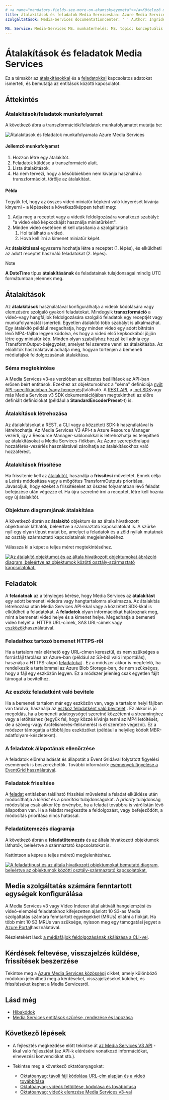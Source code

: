 ```yaml
---
# <a name="mandatory-fields-see-more-on-akamsskyeyemeta"></a>Kötelező mezők. További információ: aka.ms/skyeye/meta.
title: átalakítások és feladatok Media Servicesban: Azure Media Services Leírás: megtudhatja, hogyan hozhat létre átalakítókat a videók feldolgozásához szükséges szabályok leírásához Azure Media Servicesban.
szolgáltatások: Media-Services documentationcenter: ' ' Author: IngridAtMicrosoft Manager: femila Editor: ' '

MS. Service: Media-Services MS. munkaterhelés: MS. topic: konceptuális MS. Date: 08/19/2019 MS. Author: inhenkel
---
```


# <a name="transforms-and-jobs-in-media-services"></a>Átalakítások és feladatok Media Services

Ez a témakör az [átalakításokkal](/rest/api/media/transforms) és a [feladatokkal](/rest/api/media/jobs) kapcsolatos adatokat ismerteti, és bemutatja az entitások közötti kapcsolatot.

## <a name="overview"></a>Áttekintés

### <a name="transformsjobs-workflow"></a>Átalakítások/feladatok munkafolyamat

A következő ábra a transzformációk/feladatok munkafolyamatot mutatja be:

![Átalakítások és feladatok munkafolyamata Azure Media Services](./media/encoding/transforms-jobs.png)

#### <a name="typical-workflow"></a>Jellemző munkafolyamat

1. Hozzon létre egy átalakítót.
2. Feladatok küldése a transzformáció alatt.
3. Lista átalakítások.
4. Ha nem tervezi, hogy a későbbiekben nem kívánja használni a transzformációt, törölje az átalakítást.

#### <a name="example"></a>Példa

Tegyük fel, hogy az összes videó miniatűr képként való kinyerését kívánja kinyerni – a lépéseket a következőképpen teheti meg:

1. Adja meg a receptet vagy a videók feldolgozására vonatkozó szabályt: "a videó első képkockáját használja miniatűrként".
2. Minden videó esetében el kell utasítania a szolgáltatást:
    1. Hol található a videó.
    2. Hová kell írni a kimenet miniatűr képét.

Az **átalakítással** egyszerre hozhatja létre a receptet (1. lépés), és elküldheti az adott receptet használó feladatokat (2. lépés).

> [!NOTE]
> **A DateTime** típus **átalakításának** és feladatainak tulajdonságai mindig UTC formátumban jelennek meg.

## <a name="transforms"></a>Átalakítások

Az **átalakítások** használatával konfigurálhatja a videók kódolására vagy elemzésére szolgáló gyakori feladatokat. Mindegyik **transzformáció** a videó-vagy hangfájlok feldolgozására szolgáló feladatok egy receptjét vagy munkafolyamatát ismerteti. Egyetlen átalakító több szabályt is alkalmazhat. Egy átalakító például megadhatja, hogy minden videó egy adott bitrátán lévő MP4-fájlba legyen kódolva, és hogy a videó első képkockából jöjjön létre egy miniatűr kép. Minden olyan szabályhoz hozzá kell adnia egy TransformOutput-bejegyzést, amelyet fel szeretne venni az átalakításba. Az előállítók használatával adhatja meg, hogyan történjen a bemeneti médiafájlok feldolgozásának átalakítása.

### <a name="viewing-schema"></a>Séma megtekintése

A Media Services v3-as verzióban az előzetes beállítások az API-ban erősen beírt entitások. Ezekhez az objektumokhoz a "séma" definíciója [nyílt API-specifikációban (vagy hencegés)](https://github.com/Azure/azure-rest-api-specs/tree/master/specification/mediaservices/resource-manager/Microsoft.Media/stable/2018-07-01)található. A [REST API](/rest/api/media/transforms/createorupdate#standardencoderpreset), a [.net SDK](/dotnet/api/microsoft.azure.management.media.models.standardencoderpreset)vagy más Media Services v3 SDK dokumentációjában megtekintheti az előre definiált definíciókat (például a **StandardEncoderPreset**-t) is.

### <a name="creating-transforms"></a>Átalakítások létrehozása

Az átalakításokat a REST, a CLI vagy a közzétett SDK-k használatával is létrehozhatja. Az Media Services V3 API-t a Azure Resource Manager vezérli, így a Resource Manager-sablonokkal is létrehozhatja és telepítheti az átalakításokat a Media Services-fiókban. Az Azure szerepköralapú hozzáférés-vezérlés használatával zárolhatja az átalakításokhoz való hozzáférést.

### <a name="updating-transforms"></a>Átalakítások frissítése

Ha frissítenie kell az [átalakítót](/rest/api/media/transforms), használja a **frissítési** műveletet. Ennek célja a Leírás módosítása vagy a mögöttes TransformOutputs prioritása. Javasoljuk, hogy ezeket a frissítéseket az összes folyamatban lévő feladat befejezése után végezze el. Ha újra szeretné írni a receptet, létre kell hoznia egy új átalakítót.

### <a name="transform-object-diagram"></a>Objektum diagramjának átalakítása

A következő ábrán az **átalakító** objektum és az általa hivatkozott objektumok láthatók, beleértve a származtató kapcsolatokat is. A szürke nyíl egy olyan típust mutat be, amelyet a feladatok és a zöld nyilak mutatnak az osztály származtató kapcsolatainak megjelenítéséhez.

Válassza ki a képet a teljes méret megtekintéséhez.  

[![Az átalakító objektumot és az általa hivatkozott objektumokat ábrázoló diagram, beleértve az objektumok közötti osztály-származtató kapcsolatokat.](./media/api-diagrams/transform-small.png)](./media/api-diagrams/transform-large.png#lightbox)

## <a name="jobs"></a>Feladatok

A **feladatnak** az a tényleges kérése, hogy Media Services az **átalakítást** egy adott bemeneti videóra vagy hangtartalomra alkalmazza. Az átalakítás létrehozása után Media Services API-kkal vagy a közzétett SDK-kkal is elküldheti a feladatokat. A **feladatok** olyan információkat határoznak meg, mint a bemeneti videó helye és a kimenet helye. Megadhatja a bemeneti videó helyét a: HTTPS URL-címek, SAS URL-címek vagy [eszközök](/rest/api/media/assets)használatával.  

### <a name="job-input-from-https"></a>Feladathoz tartozó bemenet HTTPS-ről

Ha a tartalom már elérhető egy URL-címen keresztül, és nem szükséges a forrásfájl tárolása az Azure-ban (például az S3-ból való importálás), használja a HTTPS-alapú [feladatokat](job-input-from-http-how-to.md) . Ez a módszer akkor is megfelelő, ha rendelkezik a tartalommal az Azure Blob Storage-ban, de nem szükséges, hogy a fájl egy eszközön legyen. Ez a módszer jelenleg csak egyetlen fájlt támogat a bevitelhez.

### <a name="asset-as-job-input"></a>Az eszköz feladatként való bevitele

Ha a bemeneti tartalom már egy eszközön van, vagy a tartalom helyi fájlban van tárolva, használja az [eszköz feladatként való bevitelét](job-input-from-local-file-how-to.md) . Ez akkor is jó megoldás, ha a bemeneti adategységet szeretné közzétenni a streaminghez vagy a letöltéshez (tegyük fel, hogy közzé kívánja tenni az MP4 letöltését, de a szöveg-vagy Arcfelismerés-felismerést is el szeretné végezni). Ez a módszer támogatja a többfájlos eszközöket (például a helyileg kódolt MBR-adatfolyam-készleteket).

### <a name="checking-job-progress"></a>A feladatok állapotának ellenőrzése

A feladatok előrehaladását és állapotát a Event Gridával folytatott figyelési események is beszerezhetők. További információ: [események figyelése a EventGrid használatával](job-state-events-cli-how-to.md).

### <a name="updating-jobs"></a>Feladatok frissítése

A [feladat](/rest/api/media/jobs) entitásban található frissítési művelettel a feladat elküldése után módosíthatja a *leírást* és a *prioritási* tulajdonságokat. A *priority* tulajdonság módosítása csak akkor lép érvénybe, ha a feladat továbbra is várólistán lévő állapotban van. Ha a feladat megkezdte a feldolgozást, vagy befejeződött, a módosítás prioritása nincs hatással.

### <a name="job-object-diagram"></a>Feladatütemezés diagramja

A következő ábrán a **feladatütemezés** és az általa hivatkozott objektumok láthatók, beleértve a származtató kapcsolatokat is.

Kattintson a képre a teljes méretű megjelenítéshez.  

[![A feladattípust és az általa hivatkozott objektumokat bemutató diagram, beleértve az objektumok közötti osztály-származtató kapcsolatokat.](./media/api-diagrams/job-small.png)](./media/api-diagrams/job-large.png#lightbox)

## <a name="configure-media-reserved-units"></a>Media szolgáltatás számára fenntartott egységek konfigurálása

A Media Services v3 vagy Video Indexer által aktivált hangelemzési és videó-elemzési feladatokhoz kifejezetten ajánlott 10 S3-as Media szolgáltatás számára fenntartott egységekkel (MRUs) ellátni a fiókját. Ha több mint 10 S3 MRUs van szüksége, nyisson meg egy támogatási jegyet a [Azure Portal](https://portal.azure.com/)használatával.

Részletekért lásd: [a médiafájlok feldolgozásának skálázása a CLI-vel](media-reserved-units-cli-how-to.md).

## <a name="ask-questions-give-feedback-get-updates"></a>Kérdések feltevése, visszajelzés küldése, frissítések beszerzése

Tekintse meg a [Azure Media Services közösségi](media-services-community.md) cikket, amely különböző módokon jelenítheti meg a kérdéseket, visszajelzéseket küldhet, és frissítéseket kaphat a Media Servicesról.

## <a name="see-also"></a>Lásd még

* [Hibakódok](/rest/api/media/jobs/get#joberrorcode)
* [Media Services entitások szűrése, rendezése és lapozása](entities-overview.md)

## <a name="next-steps"></a>Következő lépések

- A fejlesztés megkezdése előtt tekintse át [az Media Services V3 API](media-services-apis-overview.md) -kkal való fejlesztést (az API-k elérésére vonatkozó információkat, elnevezési konvenciókat stb.).
- Tekintse meg a következő oktatóanyagokat:

    - [Oktatóanyag: távoli fájl kódolása URL-cím alapján és a videó továbbítása](stream-files-tutorial-with-rest.md)
    - [Oktatóanyag: videók feltöltése, kódolása és továbbítása](stream-files-tutorial-with-api.md)
    - [Oktatóanyag: videók elemzése Media Services v3-val](analyze-videos-tutorial-with-api.md)

